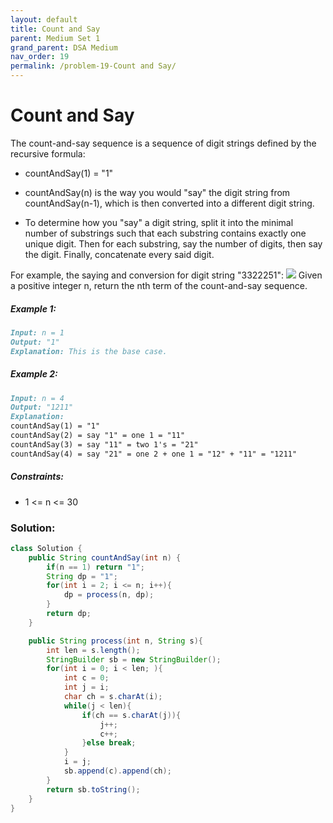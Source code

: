 ```yaml
---
layout: default
title: Count and Say
parent: Medium Set 1
grand_parent: DSA Medium
nav_order: 19
permalink: /problem-19-Count and Say/
---
```

# Count and Say
The count-and-say sequence is a sequence of digit strings defined by the recursive formula:

* countAndSay(1) = "1"
* countAndSay(n) is the way you would "say" the digit string from countAndSay(n-1), which is then converted into a different digit string.

* To determine how you "say" a digit string, split it into the minimal number of substrings such that each substring contains exactly one unique digit. Then for each substring, say the number of digits, then say the digit. Finally, concatenate every said digit.

For example, the saying and conversion for digit string "3322251":
![](../../assets/images/ds/countandsay.jpeg)
Given a positive integer n, return the nth term of the count-and-say sequence.


##### Example 1:
```markdown
Input: n = 1
Output: "1"
Explanation: This is the base case.
```
##### Example 2:
```markdown
Input: n = 4
Output: "1211"
Explanation:
countAndSay(1) = "1"
countAndSay(2) = say "1" = one 1 = "11"
countAndSay(3) = say "11" = two 1's = "21"
countAndSay(4) = say "21" = one 2 + one 1 = "12" + "11" = "1211"
```
##### Constraints:
* 1 <= n <= 30

### Solution: 
```java
class Solution {
    public String countAndSay(int n) {
        if(n == 1) return "1";
        String dp = "1";
        for(int i = 2; i <= n; i++){
            dp = process(n, dp);
        }
        return dp;
    }

    public String process(int n, String s){
        int len = s.length();
        StringBuilder sb = new StringBuilder();
        for(int i = 0; i < len; ){
            int c = 0;
            int j = i;
            char ch = s.charAt(i);
            while(j < len){
                if(ch == s.charAt(j)){
                    j++;
                    c++;
                }else break;
            }
            i = j;
            sb.append(c).append(ch);
        }
        return sb.toString();
    }
}
```